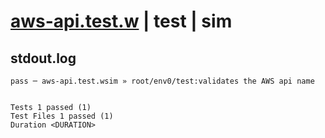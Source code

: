 # [aws-api.test.w](../../../../../../examples/tests/sdk_tests/api/aws-api.test.w) | test | sim

## stdout.log
```log
pass ─ aws-api.test.wsim » root/env0/test:validates the AWS api name
 
 
Tests 1 passed (1)
Test Files 1 passed (1)
Duration <DURATION>
```

